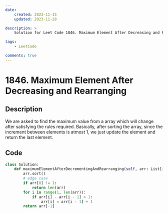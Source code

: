 ```yaml
---
date:
    created: 2023-11-15
    updated: 2023-11-28

description: >
    Solution for Leet Code 1846. Maximum Element After Decreasing and Rearranging

tags:
    - LeetCode

comments: true
---
```

# 1846. Maximum Element After Decreasing and Rearranging

## Description

We are asked to find the maximum value from a array which will change after satisfying the rules required. Basically, after sorting the array, since the increment between elements is atmost 1, we just update the element and return the last element.

## Code

```python
class Solution:
    def maximumElementAfterDecrementingAndRearranging(self, arr: List[int]) -> int:
        arr.sort()
        # edge case
        if arr[0] != 1:
            return len(arr)
        for i in range(1, len(arr)):
            if arr[i] - arr[i - 1] > 1:
                arr[i] = arr[i - 1] + 1
        return arr[-1]
```